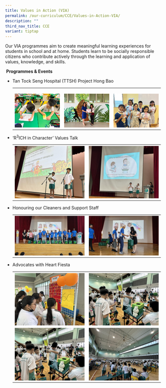 ```yaml
---
title: Values in Action (VIA)
permalink: /our-curriculum/CCE/Values-in-Action-VIA/
description: ""
third_nav_title: CCE
variant: tiptap
---
```

<p>Our VIA programmes aim to create meaningful learning experiences for students
in school and at home. Students learn to be socially responsible citizens
who contribute actively through the learning and application of values,
knowledge, and skills.</p>
<p><strong>&nbsp;Programmes &amp; Events</strong>
</p>
<ul data-tight="true" class="tight">
<li>
<p>Tan Tock Seng Hospital (TTSH) Project Hong Bao</p>
<table style="minWidth: 75px">
<colgroup>
<col>
<col>
<col>
</colgroup>
<tbody>
<tr>
<th rowspan="1" colspan="1">
<p></p>
<div class="isomer-image-wrapper">
<img style="width: 100%" height="auto" width="100%" alt="" src="/images/CCE/TTSH_1.jpg">
</div>
</th>
<th rowspan="1" colspan="1">
<p></p>
<div class="isomer-image-wrapper">
<img style="width: 100%" height="auto" width="100%" alt="" src="/images/CCE/TTSH_3.jpg">
</div>
</th>
<th rowspan="1" colspan="1">
<p></p>
<div class="isomer-image-wrapper">
<img style="width: 100%" height="auto" width="100%" alt="" src="/images/CCE/TTSH_4.jpg">
</div>
</th>
</tr>
</tbody>
</table>
</li>
<li>
<p>‘R<sup>3</sup>ICH in Character’ Values Talk</p>
<table style="minWidth: 50px">
<colgroup>
<col>
<col>
</colgroup>
<tbody>
<tr>
<th rowspan="1" colspan="1">
<div class="isomer-image-wrapper">
<img style="width: 100%" height="auto" width="100%" alt="" src="/images/CCE/Values_Talk_1.jpg">
</div>
</th>
<th rowspan="1" colspan="1">
<div class="isomer-image-wrapper">
<img style="width: 100%" height="auto" width="100%" alt="" src="/images/CCE/Values_Talk_2.jpg">
</div>
</th>
</tr>
</tbody>
</table>
</li>
<li>
<p>Honouring our Cleaners and Support Staff</p>
<table style="minWidth: 50px">
<colgroup>
<col>
<col>
</colgroup>
<tbody>
<tr>
<th rowspan="1" colspan="1">
<div class="isomer-image-wrapper">
<img style="width: 100%" height="auto" width="100%" alt="" src="/images/CCE/Honouring_our_Cleaners___Support_Staff_1.jpg">
</div>
</th>
<th rowspan="1" colspan="1">
<div class="isomer-image-wrapper">
<img style="width: 100%" height="auto" width="100%" alt="" src="/images/CCE/Honouring_our_Cleaners___Support_Staff_2.jpg">
</div>
</th>
</tr>
</tbody>
</table>
</li>
<li>
<p>Advocates with Heart Fiesta</p>
<table style="minWidth: 50px">
<colgroup>
<col>
<col>
</colgroup>
<tbody>
<tr>
<th rowspan="1" colspan="1">
<div class="isomer-image-wrapper">
<img style="width: 100%" height="auto" width="100%" alt="" src="/images/CCE/Advocates_with_Heart_1.jpg">
</div>
</th>
<th rowspan="1" colspan="1">
<div class="isomer-image-wrapper">
<img style="width: 100%" height="auto" width="100%" alt="" src="/images/CCE/Advocates_with_Heart_3.jpg">
</div>
</th>
</tr>
<tr>
<td rowspan="1" colspan="1">
<div class="isomer-image-wrapper">
<img style="width: 100%" height="auto" width="100%" alt="" src="/images/CCE/Advocates_with_Heart_3.jpg">
</div>
</td>
<td rowspan="1" colspan="1">
<div class="isomer-image-wrapper">
<img style="width: 100%" height="auto" width="100%" alt="" src="/images/CCE/Advocates_with_Heart_2.jpg">
</div>
</td>
</tr>
</tbody>
</table>
</li>
</ul>
<p></p>